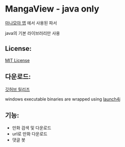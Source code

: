 # MangaView - java only

[마나모아 앱](https://github.com/junheah/MangaViewAndroid) 에서 사용된 파서

java의 기본 라이브러리만 사용

## License: ##
[MIT License](LICENSE)

## 다운로드: ##
[깃허브 릴리즈](https://github.com/junheah/MangaView/releases)

windows executable binaries are wrapped using [launch4j](http://launch4j.sourceforge.net/)

## 기능: ##
- 만화 검색 및 다운로드
- url로 만화 다운로드
- 댓글 봇
